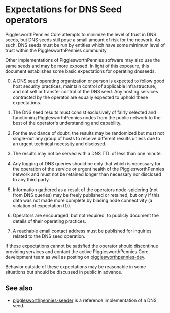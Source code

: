 Expectations for DNS Seed operators
====================================

PigglesworthPennies Core attempts to minimize the level of trust in DNS seeds,
but DNS seeds still pose a small amount of risk for the network.
As such, DNS seeds must be run by entities which have some minimum
level of trust within the PigglesworthPennies community.

Other implementations of PigglesworthPennies software may also use the same
seeds and may be more exposed. In light of this exposure, this
document establishes some basic expectations for operating dnsseeds.

0. A DNS seed operating organization or person is expected to follow good
host security practices, maintain control of applicable infrastructure,
and not sell or transfer control of the DNS seed. Any hosting services
contracted by the operator are equally expected to uphold these expectations.

1. The DNS seed results must consist exclusively of fairly selected and
functioning PigglesworthPennies nodes from the public network to the best of the
operator's understanding and capability.

2. For the avoidance of doubt, the results may be randomized but must not
single-out any group of hosts to receive different results unless due to an
urgent technical necessity and disclosed.

3. The results may not be served with a DNS TTL of less than one minute.

4. Any logging of DNS queries should be only that which is necessary
for the operation of the service or urgent health of the PigglesworthPennies
network and must not be retained longer than necessary nor disclosed
to any third party.

5. Information gathered as a result of the operators node-spidering
(not from DNS queries) may be freely published or retained, but only
if this data was not made more complete by biasing node connectivity
(a violation of expectation (1)).

6. Operators are encouraged, but not required, to publicly document the
details of their operating practices.

7. A reachable email contact address must be published for inquiries
related to the DNS seed operation.

If these expectations cannot be satisfied the operator should
discontinue providing services and contact the active PigglesworthPennies
Core development team as well as posting on
[pigglesworthpennies-dev](https://groups.google.com/forum/#!forum/pigglesworthpennies-dev).

Behavior outside of these expectations may be reasonable in some
situations but should be discussed in public in advance.

See also
----------
- [pigglesworthpennies-seeder](https://github.com/pooler/pigglesworthpennies-seeder) is a reference implementation of a DNS seed.
